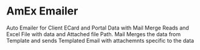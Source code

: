# AmEx Emailer
Auto Emailer for Client ECard and Portal Data  with Mail Merge
Reads and Excel File with data and Attached file Path.
Mail Merges the data from Template and sends Templated Email with attachemnts specific to the data
